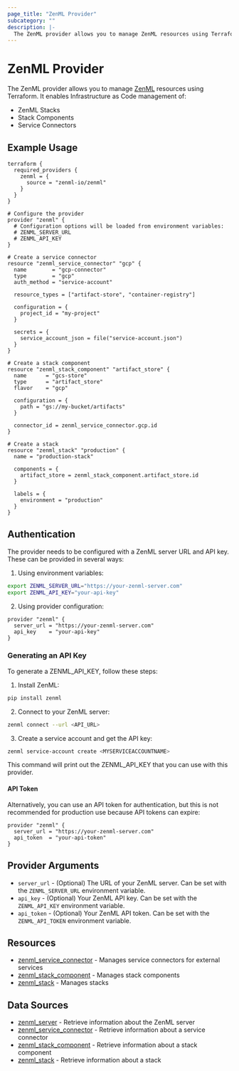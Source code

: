 ```yaml
---
page_title: "ZenML Provider"
subcategory: ""
description: |-
  The ZenML provider allows you to manage ZenML resources using Terraform.
---
```


# ZenML Provider

The ZenML provider allows you to manage [ZenML](https://zenml.io) resources using Terraform. It enables Infrastructure as Code management of:
- ZenML Stacks
- Stack Components
- Service Connectors

## Example Usage

```hcl
terraform {
  required_providers {
    zenml = {
      source = "zenml-io/zenml"
    }
  }
}

# Configure the provider
provider "zenml" {
  # Configuration options will be loaded from environment variables:
  # ZENML_SERVER_URL
  # ZENML_API_KEY
}

# Create a service connector
resource "zenml_service_connector" "gcp" {
  name        = "gcp-connector"
  type        = "gcp"
  auth_method = "service-account"
  
  resource_types = ["artifact-store", "container-registry"]
  
  configuration = {
    project_id = "my-project"
  }
  
  secrets = {
    service_account_json = file("service-account.json")
  }
}

# Create a stack component
resource "zenml_stack_component" "artifact_store" {
  name      = "gcs-store"
  type      = "artifact_store"
  flavor    = "gcp"
  
  configuration = {
    path = "gs://my-bucket/artifacts"
  }
  
  connector_id = zenml_service_connector.gcp.id
}

# Create a stack
resource "zenml_stack" "production" {
  name = "production-stack"
  
  components = {
    artifact_store = zenml_stack_component.artifact_store.id
  }
  
  labels = {
    environment = "production"
  }
}
```

## Authentication

The provider needs to be configured with a ZenML server URL and API key. These can be provided in several ways:

1. Using environment variables:
```bash
export ZENML_SERVER_URL="https://your-zenml-server.com"
export ZENML_API_KEY="your-api-key"
```

2. Using provider configuration:
```hcl
provider "zenml" {
  server_url = "https://your-zenml-server.com"
  api_key    = "your-api-key"
}
```

### Generating an API Key

To generate a ZENML_API_KEY, follow these steps:

1. Install ZenML:
```bash
pip install zenml
```

2. Connect to your ZenML server:
```bash
zenml connect --url <API_URL>
```

3. Create a service account and get the API key:
```bash
zenml service-account create <MYSERVICEACCOUNTNAME>
```

This command will print out the ZENML_API_KEY that you can use with this provider.

#### API Token

Alternatively, you can use an API token for authentication, but this is not recommended for production use because API
tokens can expire:

```hcl
provider "zenml" {
  server_url = "https://your-zenml-server.com"
  api_token  = "your-api-token"
}
```

## Provider Arguments

* `server_url` - (Optional) The URL of your ZenML server. Can be set with the `ZENML_SERVER_URL` environment variable.
* `api_key` - (Optional) Your ZenML API key. Can be set with the `ZENML_API_KEY` environment variable.
* `api_token` - (Optional) Your ZenML API token. Can be set with the `ZENML_API_TOKEN` environment variable.

## Resources

* [zenml_service_connector](resources/service_connector.md) - Manages service connectors for external services
* [zenml_stack_component](resources/stack_component.md) - Manages stack components
* [zenml_stack](resources/stack.md) - Manages stacks

## Data Sources

* [zenml_server](data-sources/server.md) - Retrieve information about the ZenML server
* [zenml_service_connector](data-sources/service_connector.md) - Retrieve information about a service connector
* [zenml_stack_component](data-sources/stack_component.md) - Retrieve information about a stack component
* [zenml_stack](data-sources/stack.md) - Retrieve information about a stack
